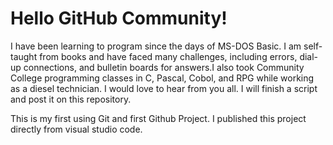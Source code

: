 # Hello GitHub Community!

I have been learning to program since the days of MS-DOS Basic. I am self-taught from books and have faced many challenges, including errors, dial-up connections, and bulletin boards for answers.I also took Community College programming classes in C, Pascal, Cobol, and RPG while working as a diesel technician. I would love to hear from you all. I will finish a script and post it on this repository.

This is my first using Git and first Github Project. I published this project directly from visual studio code.
